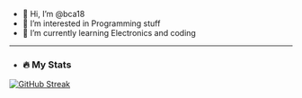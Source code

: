 - 👋 Hi, I’m @bca18
- 👀 I’m interested in Programming stuff
- 🌱 I’m currently learning Electronics and coding
- ---
- ### :fire: My Stats
[![GitHub Streak](http://github-readme-streak-stats.herokuapp.com?user=bca18&theme=dark&background=000000)](https://git.io/streak-stats)
<!---
bca18/bca18 is a ✨ special ✨ repository because its `README.md` (this file) appears on your GitHub profile.
You can click the Preview link to take a look at your changes.
--->
